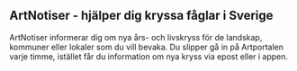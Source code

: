 ## ArtNotiser - hjälper dig kryssa fåglar i Sverige

ArtNotiser informerar dig om nya års- och livskryss för de landskap, kommuner eller lokaler som du vill bevaka. Du slipper gå in på Artportalen varje timme, istället får du information om nya kryss via epost eller i appen. 

<!--

**Here are some ideas to get you started:**

🙋‍♀️ A short introduction - what is your organization all about?
🌈 Contribution guidelines - how can the community get involved?
👩‍💻 Useful resources - where can the community find your docs? Is there anything else the community should know?
🍿 Fun facts - what does your team eat for breakfast?
🧙 Remember, you can do mighty things with the power of [Markdown](https://docs.github.com/github/writing-on-github/getting-started-with-writing-and-formatting-on-github/basic-writing-and-formatting-syntax)
-->
